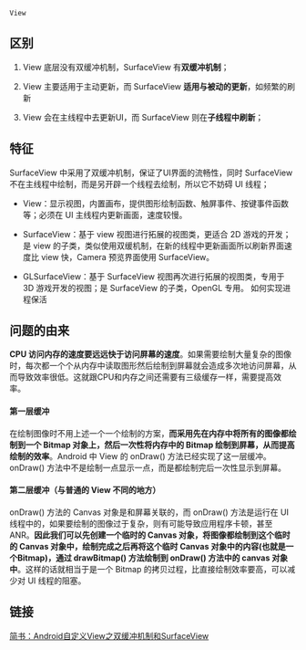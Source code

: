 `View`

## 区别

1. View 底层没有双缓冲机制，SurfaceView 有**双缓冲机制**；

2. View 主要适用于主动更新，而 SurfaceView **适用与被动的更新**，如频繁的刷新

3. View 会在主线程中去更新UI，而 SurfaceView 则在**子线程中刷新**；


## 特征
SurfaceView 中采用了双缓冲机制，保证了UI界面的流畅性，同时 SurfaceView 不在主线程中绘制，而是另开辟一个线程去绘制，所以它不妨碍 UI 线程；

* View：显示视图，内置画布，提供图形绘制函数、触屏事件、按键事件函数等；必须在 UI 主线程内更新画面，速度较慢。

* SurfaceView：基于 view 视图进行拓展的视图类，更适合 2D 游戏的开发；是 view 的子类，类似使用双缓机制，在新的线程中更新画面所以刷新界面速度比 view 快，Camera 预览界面使用 SurfaceView。

* GLSurfaceView：基于 SurfaceView 视图再次进行拓展的视图类，专用于 3D 游戏开发的视图；是 SurfaceView 的子类，OpenGL 专用。 如何实现进程保活


## 问题的由来
**CPU 访问内存的速度要远远快于访问屏幕的速度**。如果需要绘制大量复杂的图像时，每次都一个个从内存中读取图形然后绘制到屏幕就会造成多次地访问屏幕，从而导致效率很低。这就跟CPU和内存之间还需要有三级缓存一样，需要提高效率。

####   第一层缓冲
在绘制图像时不用上述一个一个绘制的方案，**而采用先在内存中将所有的图像都绘制到一个 Bitmap 对象上，然后一次性将内存中的 Bitmap 绘制到屏幕，从而提高绘制的效率**。Android 中 View 的 onDraw() 方法已经实现了这一层缓冲。onDraw() 方法中不是绘制一点显示一点，而是都绘制完后一次性显示到屏幕。

#### 第二层缓冲（与普通的 View 不同的地方）

onDraw() 方法的 Canvas 对象是和屏幕关联的，而 onDraw() 方法是运行在 UI 线程中的，如果要绘制的图像过于复杂，则有可能导致应用程序卡顿，甚至 ANR。**因此我们可以先创建一个临时的 Canvas 对象，将图像都绘制到这个临时的 Canvas 对象中，绘制完成之后再将这个临时 Canvas 对象中的内容(也就是一个Bitmap)，通过 drawBitmap() 方法绘制到 onDraw() 方法中的 canvas 对象中**。这样的话就相当于是一个 Bitmap 的拷贝过程，比直接绘制效率要高，可以减少对 UI 线程的阻塞。

## 链接
[简书：Android自定义View之双缓冲机制和SurfaceView](https://www.jianshu.com/p/afe23814b207)